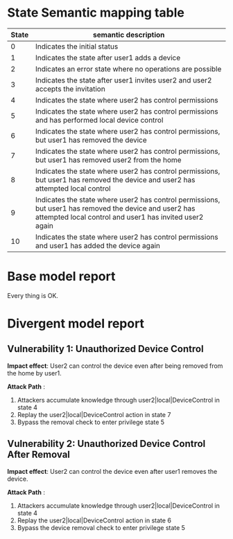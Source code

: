 # State Semantic mapping table
|State | semantic description|
|-----|---------|
|0 | Indicates the initial status|
|1 | Indicates the state after user1 adds a device|
|2 | Indicates an error state where no operations are possible|
|3 | Indicates the state after user1 invites user2 and user2 accepts the invitation|
|4 | Indicates the state where user2 has control permissions|
|5 | Indicates the state where user2 has control permissions and has performed local device control|
|6 | Indicates the state where user2 has control permissions, but user1 has removed the device|
|7 | Indicates the state where user2 has control permissions, but user1 has removed user2 from the home|
|8 | Indicates the state where user2 has control permissions, but user1 has removed the device and user2 has attempted local control|
|9 | Indicates the state where user2 has control permissions, but user1 has removed the device and user2 has attempted local control and user1 has invited user2 again|
|10 | Indicates the state where user2 has control permissions and user1 has added the device again|

# Base model report
Every thing is OK.

# Divergent model report
## Vulnerability 1: Unauthorized Device Control
**Impact effect**: User2 can control the device even after being removed from the home by user1.

**Attack Path** :
1. Attackers accumulate knowledge through user2|local|DeviceControl in state 4
2. Replay the user2|local|DeviceControl action in state 7
3. Bypass the removal check to enter privilege state 5

## Vulnerability 2: Unauthorized Device Control After Removal
**Impact effect**: User2 can control the device even after user1 removes the device.

**Attack Path** :
1. Attackers accumulate knowledge through user2|local|DeviceControl in state 4
2. Replay the user2|local|DeviceControl action in state 6
3. Bypass the device removal check to enter privilege state 5